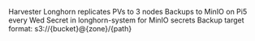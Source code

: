 Harvester
Longhorn replicates PVs to 3 nodes
Backups to MinIO on Pi5 every Wed
Secret in longhorn-system for MinIO secrets
Backup target format: s3://{bucket}@{zone}/{path}
